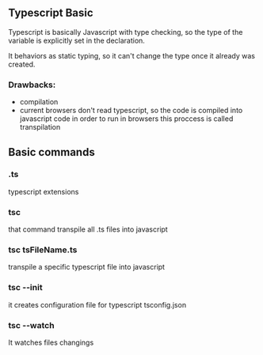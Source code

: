 ## Typescript Basic

Typescript is basically Javascript with type checking, so the type of the variable is explicitly set in the declaration.

It behaviors as static typing, so it can't change the type once it already was created.

### Drawbacks:

- compilation
- current browsers don't read typescript, so the code is compiled into javascript code in order to run in browsers
  this proccess is called transpilation

## Basic commands

### .ts

typescript extensions

### tsc

that command transpile all .ts files into javascript

### tsc tsFileName.ts

transpile a specific typescript file into javascript

### tsc --init

it creates configuration file for typescript
tsconfig.json

### tsc --watch

It watches files changings
